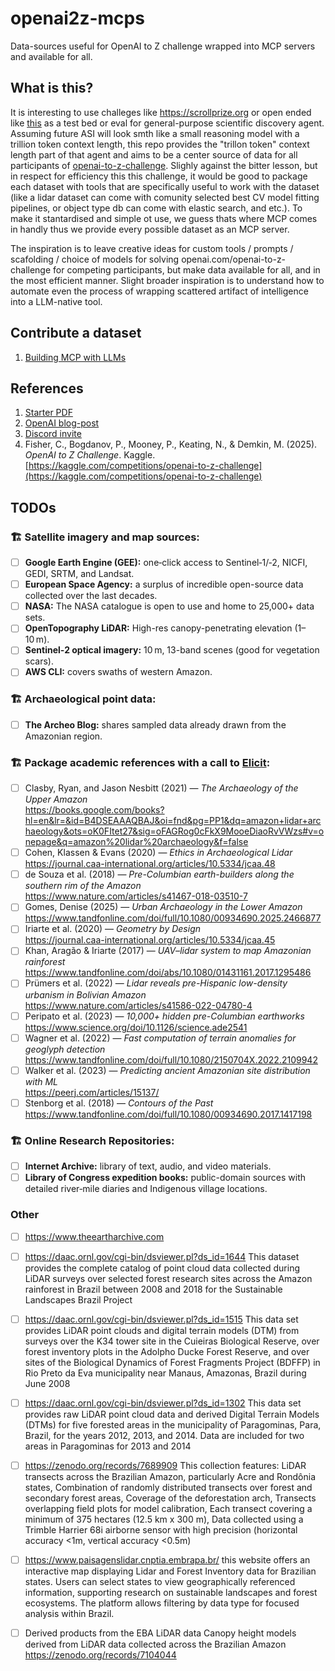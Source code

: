 # openai2z-mcps
Data-sources useful for OpenAI to Z challenge wrapped into MCP servers and available for all.

## What is this?

It is interesting to use challeges like https://scrollprize.org or open ended like [this](https://openai.com/openai-to-z-challenge/) as a test bed or eval for general-purpose scientific discovery agent. Assuming future ASI will look smth like a small reasoning model with a trillion token context length, this repo provides the "trillon token" context length part of that agent and aims to be a center source of data for all participants of [openai-to-z-challenge](https://openai.com/openai-to-z-challenge/). Slighly against the bitter lesson, but in respect for efficiency this this challenge, it would be good to package each dataset with tools that are specifically useful to work with the dataset (like a lidar dataset can come with comunity selected best CV model fitting pipelines, or object type db can come with elastic search, and etc.). To make it stantardised and simple ot use, we guess thats where MCP comes in handly thus we provide every possible dataset as an MCP server.

The inspiration is to leave creative ideas for custom tools / prompts / scafolding / choice of models for solving openai.com/openai-to-z-challenge for competing participants, but make data available for all, and in the most efficient manner. Slight broader inspiration is to understand how to automate even the process of wrapping scattered artifact of intelligence into a LLM-native tool.

## Contribute a dataset
1. [Building MCP with LLMs](https://modelcontextprotocol.io/tutorials/building-mcp-with-llms)

## References
1. [Starter PDF](https://cdn.openai.com/pdf/a9455c3b-c6e1-49cf-a5cc-c40ed07c0b9f/starter-pack-openai-to-z-challenge.pdf)
2. [OpenAI blog-post](https://openai.com/openai-to-z-challenge/)
3. [Discord invite](https://discord.gg/TEfk6NbgxF)
4. Fisher, C., Bogdanov, P., Mooney, P., Keating, N., & Demkin, M. (2025). *OpenAI to Z Challenge*. Kaggle. [https://kaggle.com/competitions/openai-to-z-challenge](https://kaggle.com/competitions/openai-to-z-challenge)

## TODOs

### 🏗️ Satellite imagery and map sources:
- [ ] **Google Earth Engine (GEE):** one‑click access to Sentinel‑1/‑2, NICFI, GEDI, SRTM, and Landsat.
- [ ] **European Space Agency:** a surplus of incredible open-source data collected over the last decades.
- [ ] **NASA:** The NASA catalogue is open to use and home to 25,000+ data sets.
- [ ] **OpenTopography LiDAR:** High-res canopy-penetrating elevation (1–10 m).
- [ ] **Sentinel‑2 optical imagery:** 10 m, 13-band scenes (good for vegetation scars).
- [ ] **AWS CLI:** covers swaths of western Amazon.

### 🏗️ Archaeological point data:
- [ ] **The Archeo Blog:** shares sampled data already drawn from the Amazonian region.

### 🏗️ Package academic references with a call to [Elicit](https://elicit.com):
- [ ] Clasby, Ryan, and Jason Nesbitt (2021) — *The Archaeology of the Upper Amazon*  
  https://books.google.com/books?hl=en&lr=&id=B4DSEAAAQBAJ&oi=fnd&pg=PP1&dq=amazon+lidar+archaeology&ots=oK0FItet27&sig=oFAGRog0cFkX9MooeDiaoRvVWzs#v=onepage&q=amazon%20lidar%20archaeology&f=false
- [ ] Cohen, Klassen & Evans (2020) — *Ethics in Archaeological Lidar*  
  https://journal.caa-international.org/articles/10.5334/jcaa.48
- [ ] de Souza et al. (2018) — *Pre-Columbian earth-builders along the southern rim of the Amazon*  
  https://www.nature.com/articles/s41467-018-03510-7
- [ ] Gomes, Denise (2025) — *Urban Archaeology in the Lower Amazon*  
  https://www.tandfonline.com/doi/full/10.1080/00934690.2025.2466877
- [ ] Iriarte et al. (2020) — *Geometry by Design*  
  https://journal.caa-international.org/articles/10.5334/jcaa.45
- [ ] Khan, Aragão & Iriarte (2017) — *UAV–lidar system to map Amazonian rainforest*  
  https://www.tandfonline.com/doi/abs/10.1080/01431161.2017.1295486
- [ ] Prümers et al. (2022) — *Lidar reveals pre-Hispanic low-density urbanism in Bolivian Amazon*  
  https://www.nature.com/articles/s41586-022-04780-4
- [ ] Peripato et al. (2023) — *10,000+ hidden pre-Columbian earthworks*  
  https://www.science.org/doi/10.1126/science.ade2541
- [ ] Wagner et al. (2022) — *Fast computation of terrain anomalies for geoglyph detection*  
  https://www.tandfonline.com/doi/full/10.1080/2150704X.2022.2109942
- [ ] Walker et al. (2023) — *Predicting ancient Amazonian site distribution with ML*  
  https://peerj.com/articles/15137/
- [ ] Stenborg et al. (2018) — *Contours of the Past*  
  https://www.tandfonline.com/doi/full/10.1080/00934690.2017.1417198

### 🏗️ Online Research Repositories:
- [ ] **Internet Archive:** library of text, audio, and video materials.
- [ ] **Library of Congress expedition books:** public-domain sources with detailed river‑mile diaries and Indigenous village locations.

### Other
- [ ] https://www.theeartharchive.com
- [ ] https://daac.ornl.gov/cgi-bin/dsviewer.pl?ds_id=1644
This dataset provides the complete catalog of point cloud data collected during LiDAR surveys over selected forest research sites across the Amazon rainforest in Brazil between 2008 and 2018 for the Sustainable Landscapes Brazil Project

- [ ] https://daac.ornl.gov/cgi-bin/dsviewer.pl?ds_id=1515
This data set provides LiDAR point clouds and digital terrain models (DTM) from surveys over the K34 tower site in the Cuieiras Biological Reserve, over forest inventory plots in the Adolpho Ducke Forest Reserve, and over sites of the Biological Dynamics of Forest Fragments Project (BDFFP) in Rio Preto da Eva municipality near Manaus, Amazonas, Brazil during June 2008

- [ ] https://daac.ornl.gov/cgi-bin/dsviewer.pl?ds_id=1302
This data set provides raw LiDAR point cloud data and derived Digital Terrain Models (DTMs) for five forested areas in the municipality of Paragominas, Para, Brazil, for the years 2012, 2013, and 2014. Data are included for two areas in Paragominas for 2013 and 2014

- [ ] https://zenodo.org/records/7689909
This collection features:
LiDAR transects across the Brazilian Amazon, particularly Acre and Rondônia states,
Combination of randomly distributed transects over forest and secondary forest areas,
Coverage of the deforestation arch,
Transects overlapping field plots for model calibration,
Each transect covering a minimum of 375 hectares (12.5 km x 300 m),
Data collected using a Trimble Harrier 68i airborne sensor with high precision (horizontal accuracy <1m, vertical accuracy <0.5m)

- [ ] https://www.paisagenslidar.cnptia.embrapa.br/
this website offers an interactive map displaying Lidar and Forest Inventory data for Brazilian states. Users can select states to view geographically referenced information, supporting research on sustainable landscapes and forest ecosystems. The platform allows filtering by data type for focused analysis within Brazil.

- [ ] Derived products from the EBA LiDAR data
Canopy height models derived from LiDAR data collected across the Brazilian Amazon
https://zenodo.org/records/7104044

